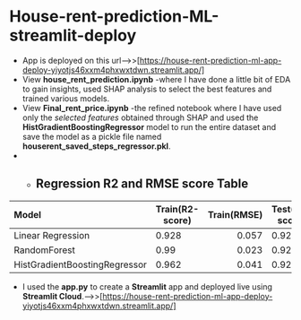 # House-rent-prediction-ML-streamlit-deploy
- App is deployed on this url-->>[https://house-rent-prediction-ml-app-deploy-yiyotjs46xxm4phxwxtdwn.streamlit.app/]
- View **house_rent_prediction.ipynb** -where I have done a little bit of EDA to gain insights, used SHAP analysis to select the best features and trained various models.
- View **Final_rent_price.ipynb** -the refined notebook where I have used only the *selected features* obtained through SHAP and used the **HistGradientBoostingRegressor** model to run the entire dataset and save the model as a pickle file named **houserent_saved_steps_regressor.pkl**.    
- - ## Regression R2 and RMSE score Table
|    Model             |  Train(R2-score)   |  Train(RMSE)      | Test(R2-score)     |  Test(RMSE)       |
| :------------------- | -----------------  |-----------------: | -----------------  |-----------------: |
| Linear Regression    |      0.928         |0.057              | 0.923              |0.058              |
| RandomForest         |      0.99          |0.023              | 0.927              |0.057              |
|HistGradientBoostingRegressor|0.962        |0.041              | 0.928              |0.056              |
- I used the **app.py** to create a **Streamlit** app and deployed live using **Streamlit Cloud**.-->>[https://house-rent-prediction-ml-app-deploy-yiyotjs46xxm4phxwxtdwn.streamlit.app/]
